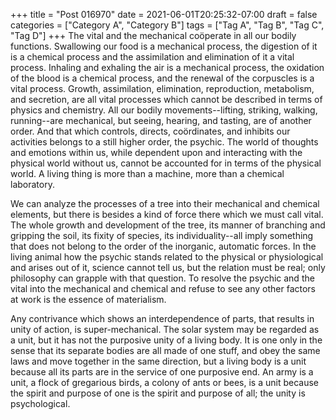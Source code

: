 +++
title = "Post 016970"
date = 2021-06-01T20:25:32-07:00
draft = false
categories = ["Category A", "Category B"]
tags = ["Tag A", "Tag B", "Tag C", "Tag D"]
+++
The vital and the mechanical coöperate in all our bodily functions. Swallowing our food is a mechanical process, the digestion of it is a chemical process and the assimilation and elimination of it a vital process. Inhaling and exhaling the air is a mechanical process, the oxidation of the blood is a chemical process, and the renewal of the corpuscles is a vital process. Growth, assimilation, elimination, reproduction, metabolism, and secretion, are all vital processes which cannot be described in terms of physics and chemistry. All our bodily movements--lifting, striking, walking, running--are mechanical, but seeing, hearing, and tasting, are of another order. And that which controls, directs, coördinates, and inhibits our activities belongs to a still higher order, the psychic. The world of thoughts and emotions within us, while dependent upon and interacting with the physical world without us, cannot be accounted for in terms of the physical world. A living thing is more than a machine, more than a chemical laboratory.

We can analyze the processes of a tree into their mechanical and chemical elements, but there is besides a kind of force there which we must call vital. The whole growth and development of the tree, its manner of branching and gripping the soil, its fixity of species, its individuality--all imply something that does not belong to the order of the inorganic, automatic forces. In the living animal how the psychic stands related to the physical or physiological and arises out of it, science cannot tell us, but the relation must be real; only philosophy can grapple with that question. To resolve the psychic and the vital into the mechanical and chemical and refuse to see any other factors at work is the essence of materialism.

Any contrivance which shows an interdependence of parts, that results in unity of action, is super-mechanical. The solar system may be regarded as a unit, but it has not the purposive unity of a living body. It is one only in the sense that its separate bodies are all made of one stuff, and obey the same laws and move together in the same direction, but a living body is a unit because all its parts are in the service of one purposive end. An army is a unit, a flock of gregarious birds, a colony of ants or bees, is a unit because the spirit and purpose of one is the spirit and purpose of all; the unity is psychological.
